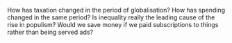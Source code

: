 How has taxation changed in the period of globalisation?
How has spending changed in the same period?
Is inequality really the leading cause of the rise in populism?
Would we save money if we paid subscriptions to things rather than being served ads?
